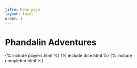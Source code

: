 ```yaml
---
title: Home page
layout: local
order: 1
---
```

# Phandalin Adventures 
{% include players.html %}
{% include dice.html %}
{% include completed.html %}



